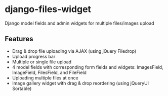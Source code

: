 django-files-widget
===================

Django model fields and admin widgets for multiple files/images upload

Features
--------

- Drag &amp; drop file uploading via AJAX (using jQuery Filedrop)
- Upload progress bar
- Multiple or single file upload
- 4 model fields with corresponding form fields and widgets: ImagesField, ImageField, FilesField, and FileField
- Uploading multiple files at once
- Image gallery widget with drag &amp; drop reordering (using jQueryUI Sortable)
